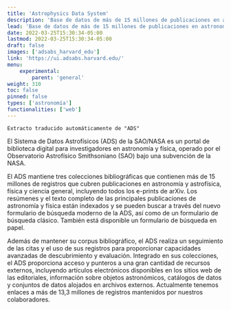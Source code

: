 ```yaml
---
title: 'Astrophysics Data System'
description: 'Base de datos de más de 15 millones de publicaciones en astronomía, astrofísica, física y ciencia en general'
lead: 'Base de datos de más de 15 millones de publicaciones en astronomía, astrofísica, física y ciencia en general'
date: 2022-03-25T15:30:34-05:00
lastmod: 2022-03-25T15:30:34-05:00
draft: false
images: ['adsabs_harvard_edu']
link: 'https://ui.adsabs.harvard.edu/'
menu:
    experimental:
        parent: 'general'
weight: 310
toc: false
pinned: false
types: ['astronomía']
functionalities: ['web']
---
```


```text
Extracto traducido automáticamente de "ADS"
```

El Sistema de Datos Astrofísicos (ADS) de la SAO/NASA es un portal de biblioteca digital para investigadores en astronomía y física, operado por el Observatorio Astrofísico Smithsoniano (SAO) bajo una subvención de la NASA.

El ADS mantiene tres colecciones bibliográficas que contienen más de 15 millones de registros que cubren publicaciones en astronomía y astrofísica, física y ciencia general, incluyendo todos los e-prints de arXiv. Los resúmenes y el texto completo de las principales publicaciones de astronomía y física están indexados y se pueden buscar a través del nuevo formulario de búsqueda moderno de la ADS, así como de un formulario de búsqueda clásico. También está disponible un formulario de búsqueda en papel.

Además de mantener su corpus bibliográfico, el ADS realiza un seguimiento de las citas y el uso de sus registros para proporcionar capacidades avanzadas de descubrimiento y evaluación. Integrado en sus colecciones, el ADS proporciona acceso y punteros a una gran cantidad de recursos externos, incluyendo artículos electrónicos disponibles en los sitios web de las editoriales, información sobre objetos astronómicos, catálogos de datos y conjuntos de datos alojados en archivos externos. Actualmente tenemos enlaces a más de 13,3 millones de registros mantenidos por nuestros colaboradores.
